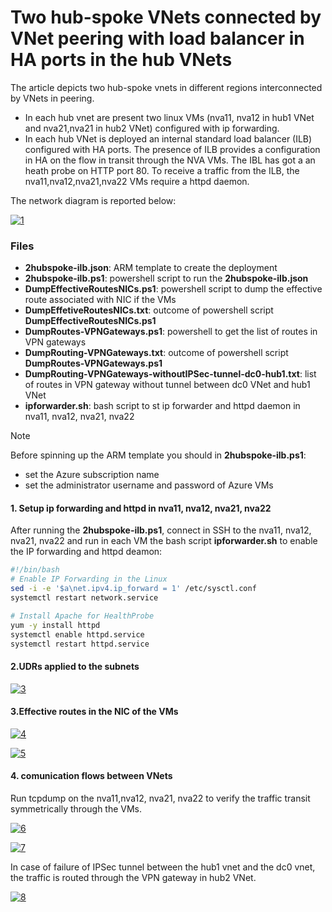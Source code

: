 <properties
pageTitle= 'ARM template to create two hub-spoke VNets connected by VNet peering'
description= "Two hub-spoke VNets connected by VNet pering with Azure load balancer in HA ports in the hub VNets"
documentationcenter: na
services=""
documentationCenter="na"
authors="fabferri"
manager=""
editor=""/>

<tags
   ms.service="configuration-Example-Azure"
   ms.devlang="na"
   ms.topic="article"
   ms.tgt_pltfrm="na"
   ms.workload="na"
   ms.date="27/07/2019"
   ms.author="fabferri" />

# Two hub-spoke VNets connected by VNet peering with load balancer in HA ports in the hub VNets
The article depicts two hub-spoke vnets in different regions interconnected by VNets in peering.
* In each hub vnet are present two linux VMs (nva11, nva12 in hub1 VNet and nva21,nva21 in hub2 VNet) configured with ip forwarding.
* In each hub VNet is deployed an internal standard load balancer (ILB) configured with HA ports. The presence of ILB provides a configuration in HA on the flow in transit through the NVA VMs. The IBL has got a an heath probe on HTTP port 80. To receive a traffic from the ILB, the nva11,nva12,nva21,nva22 VMs require a httpd daemon.


The network diagram is reported below:

[![1]][1]

### Files
* **2hubspoke-ilb.json**: ARM template to create the deployment
* **2hubspoke-ilb.ps1**: powershell script to run the **2hubspoke-ilb.json**
* **DumpEffectiveRoutesNICs.ps1**: powershell script to dump the effective route associated with NIC if the VMs
* **DumpEffetiveRoutesNICs.txt**: outcome of powershell script **DumpEffectiveRoutesNICs.ps1**
* **DumpRoutes-VPNGateways.ps1**: powershell to get the list of routes in VPN gateways
* **DumpRouting-VPNGateways.txt**: outcome of powershell script **DumpRoutes-VPNGateways.ps1**
* **DumpRouting-VPNGateways-withoutIPSec-tunnel-dc0-hub1.txt**: list of routes in VPN gateway without tunnel between dc0 VNet and hub1 VNet
* **ipforwarder.sh**: bash script to st ip forwarder and httpd daemon in nva11, nva12, nva21, nva22




> [!NOTE]
>
> Before spinning up the ARM template you should in **2hubspoke-ilb.ps1**:
> * set the Azure subscription name
> * set the administrator username and password of Azure VMs
>


#### <a name="EnableIPForwarding"></a>1. Setup ip forwarding and httpd in nva11, nva12, nva21, nva22
After running the **2hubspoke-ilb.ps1**, connect in SSH to the nva11, nva12, nva21, nva22 and run in each VM the bash script **ipforwarder.sh** to enable the IP forwarding and httpd deamon:

```bash
#!/bin/bash
# Enable IP Forwarding in the Linux
sed -i -e '$a\net.ipv4.ip_forward = 1' /etc/sysctl.conf
systemctl restart network.service

# Install Apache for HealthProbe
yum -y install httpd
systemctl enable httpd.service
systemctl restart httpd.service
```


#### <a name="UDR"></a>2.UDRs applied to the subnets

[![3]][3]

#### <a name="UDR"></a>3.Effective routes in the NIC of the VMs
[![4]][4]

[![5]][5]

#### <a name="installnginx"></a>4. comunication flows between VNets
Run tcpdump on the nva11,nva12, nva21, nva22 to verify the traffic transit symmetrically through the VMs.

[![6]][6]



[![7]][7]

In case of failure of IPSec tunnel between the hub1 vnet and the dc0 vnet, the traffic is routed through the VPN gateway in hub2 VNet.

[![8]][8]

<!--Image References-->

[1]: ./media/network-diagram-overview.png "network diagram: overview"
[2]: ./media/network-diagram.png "network diagram"
[3]: ./media/udr.png "User Defined Routes"
[4]: ./media/effective-routes-nics01.png
[5]: ./media/effective-routes-nics02.png
[6]: ./media/flows1.png "flows"
[7]: ./media/flows2.png "flows"
[8]: ./media/flows3.png "flows"


<!--Link References-->

